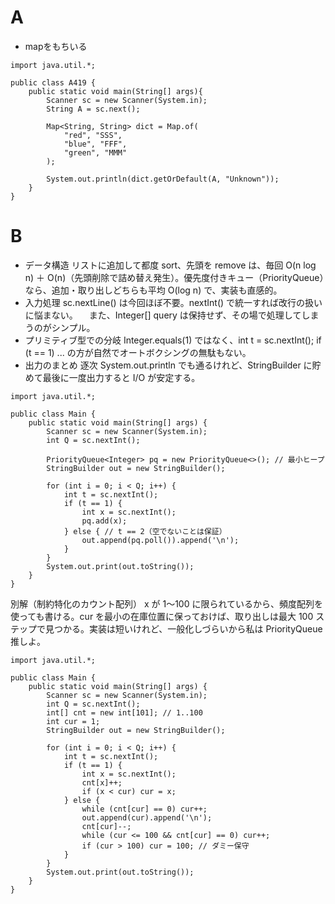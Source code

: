 # A
- mapをもちいる
```
import java.util.*;

public class A419 {
    public static void main(String[] args){
        Scanner sc = new Scanner(System.in);
        String A = sc.next();

        Map<String, String> dict = Map.of(
            "red", "SSS",
            "blue", "FFF",
            "green", "MMM"
        );

        System.out.println(dict.getOrDefault(A, "Unknown"));
    }
}
```

# B
- データ構造
リストに追加して都度 sort、先頭を remove は、毎回 O(n log n) ＋ O(n)（先頭削除で詰め替え発生）。優先度付きキュー（PriorityQueue）なら、追加・取り出しどちらも平均 O(log n) で、実装も直感的。
- 入力処理
sc.nextLine() は今回ほぼ不要。nextInt() で統一すれば改行の扱いに悩まない。
　また、Integer[] query は保持せず、その場で処理してしまうのがシンプル。
- プリミティブ型での分岐
Integer.equals(1) ではなく、int t = sc.nextInt(); if (t == 1) ... の方が自然でオートボクシングの無駄もない。
- 出力のまとめ
逐次 System.out.println でも通るけれど、StringBuilder に貯めて最後に一度出力すると I/O が安定する。
```
import java.util.*;

public class Main {
    public static void main(String[] args) {
        Scanner sc = new Scanner(System.in);
        int Q = sc.nextInt();

        PriorityQueue<Integer> pq = new PriorityQueue<>(); // 最小ヒープ
        StringBuilder out = new StringBuilder();

        for (int i = 0; i < Q; i++) {
            int t = sc.nextInt();
            if (t == 1) {
                int x = sc.nextInt();
                pq.add(x);
            } else { // t == 2（空でないことは保証）
                out.append(pq.poll()).append('\n');
            }
        }
        System.out.print(out.toString());
    }
}
```
別解（制約特化のカウント配列）
x が 1〜100 に限られているから、頻度配列を使っても書ける。cur を最小の在庫位置に保っておけば、取り出しは最大 100 ステップで見つかる。実装は短いけれど、一般化しづらいから私は PriorityQueue 推しよ。
```
import java.util.*;

public class Main {
    public static void main(String[] args) {
        Scanner sc = new Scanner(System.in);
        int Q = sc.nextInt();
        int[] cnt = new int[101]; // 1..100
        int cur = 1;
        StringBuilder out = new StringBuilder();

        for (int i = 0; i < Q; i++) {
            int t = sc.nextInt();
            if (t == 1) {
                int x = sc.nextInt();
                cnt[x]++;
                if (x < cur) cur = x;
            } else {
                while (cnt[cur] == 0) cur++;
                out.append(cur).append('\n');
                cnt[cur]--;
                while (cur <= 100 && cnt[cur] == 0) cur++;
                if (cur > 100) cur = 100; // ダミー保守
            }
        }
        System.out.print(out.toString());
    }
}
```
